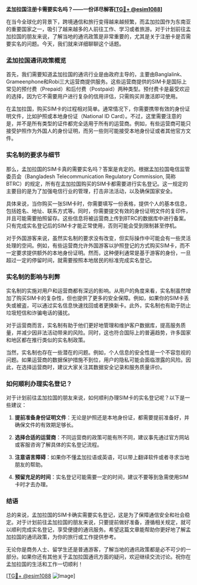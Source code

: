 **孟加拉国注册卡需要实名吗？——一份详尽解答[[TG💪+ @esim1088](https://t.me/s/esim1088)]**

在当今全球化的背景下，跨境通信和旅行变得越来越频繁，而孟加拉国作为东南亚的重要国家之一，吸引了越来越多的人前往工作、学习或者旅游。对于计划前往孟加拉国的朋友来说，了解当地的通讯政策是非常重要的，尤其是关于注册卡是否需要实名的问题。今天，我们就来详细聊聊这个话题。

### 孟加拉国通讯政策概览

首先，我们需要知道孟加拉国的通讯行业是由政府主导的，主要由Banglalink、Grameenphone和Robi三大运营商提供服务。这些运营商提供的SIM卡是国际上常见的预付费（Prepaid）和后付费（Postpaid）两种类型。预付费卡是最受欢迎的选择，因为它不需要用户进行复杂的信用评估，只需购买并激活即可使用。

在孟加拉国，购买SIM卡的过程相对简单。通常情况下，你需要携带有效的身份证明文件，比如护照或本地身份证（National ID Card）。不过，这里需要注意的是，并不是所有类型的证件都完全适用于所有的运营商。例如，有些运营商可能只接受护照作为外国人的身份证明，而另一些则可能接受本地身份证或者其他官方文件。

### 实名制的要求与细节

那么，孟加拉国的SIM卡真的需要实名吗？答案是肯定的。根据孟加拉国电信监管委员会（Bangladesh Telecommunication Regulatory Commission, 简称BTRC）的规定，所有在孟加拉国购买的SIM卡都需要进行实名登记。这一规定的主要目的是为了加强电信行业的管理，打击非法活动，以及确保国家安全。

具体来说，当你购买一张SIM卡时，你需要填写一份表格，提供个人的基本信息，包括姓名、地址、联系方式等。同时，你需要提交有效的身份证明文件的复印件，并且可能需要拍照留存。这些信息将被运营商上传到BTRC的数据库中进行备案。只有完成实名登记后的SIM卡才能正常使用，否则可能会受到限制甚至停机。

对于外国游客来说，虽然实名制的要求没有改变，但实际操作中可能会有一些灵活处理的空间。例如，有些运营商允许外国游客以护照登记的方式购买SIM卡，而不一定要求提供额外的本地身份证明。然而，这种便利通常是基于游客的身份，一旦超过一定的停留时间，就需要按照本地居民的标准完成实名登记。

### 实名制的影响与利弊

实名制的实施对用户和运营商都有深远的影响。从用户的角度来看，实名制虽然增加了购买SIM卡的复杂性，但也提供了更多的安全保障。例如，如果你的SIM卡丢失或被盗，可以通过实名信息快速找回或者更换新卡。此外，实名制也有助于防止垃圾短信和诈骗电话的骚扰。

对于运营商而言，实名制有助于他们更好地管理和维护客户数据库，提高服务质量，并减少因非法活动带来的风险。同时，这也符合国际上的普遍趋势，许多国家和地区都在推行类似的实名制政策。

当然，实名制也存在一些潜在的问题。例如，个人信息的安全性是一个不容忽视的问题。如果运营商的数据保护措施不到位，用户的隐私可能会面临泄露的风险。因此，在选择运营商时，建议大家关注其数据安全记录和服务质量评价。

### 如何顺利办理实名登记？

对于计划前往孟加拉国的朋友来说，如何顺利办理SIM卡的实名登记呢？以下是一些建议：

1. **提前准备身份证明文件**：无论是护照还是本地身份证，都需要提前准备好，并确保文件的有效期足够长。
   
2. **选择合适的运营商**：不同运营商的政策可能有所不同，建议事先通过官方网站或客服咨询了解具体的实名登记流程。

3. **注意语言障碍**：如果你不懂孟加拉语或英语，可以带上翻译软件或者寻求当地朋友的帮助。

4. **预留充足的时间**：实名登记可能需要一定的时间，建议不要等到急需使用SIM卡时才去办理。

### 结语

总的来说，孟加拉国的SIM卡确实需要实名登记，这是为了保障通信安全和社会稳定。对于计划前往孟加拉国的朋友来说，只要提前做好准备，遵循相关规定，就可以顺利完成实名登记，享受便捷的通讯服务。希望这篇文章能帮助你更好地了解孟加拉国的通讯政策，为你的旅行或工作提供参考。

无论你是商务人士、留学生还是普通游客，了解当地的通讯政策都是必不可少的一部分。如果你还有其他关于孟加拉国通讯方面的疑问，欢迎继续交流讨论。祝你在孟加拉国的生活和工作一切顺利！

[[TG💪+ @esim1088](https://t.me/s/esim1088) ![Image](https://i.postimg.cc/4NQfJmqS/Snipaste-2025-05-13-00-14-12.png)]